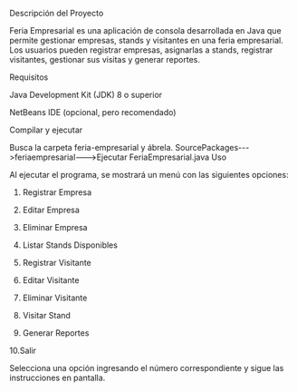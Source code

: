 Descripción del Proyecto

Feria Empresarial es una aplicación de consola desarrollada en Java que permite gestionar empresas, stands y visitantes en una feria empresarial. Los usuarios pueden registrar empresas, asignarlas a stands, registrar visitantes, gestionar sus visitas y generar reportes.

Requisitos

Java Development Kit (JDK) 8 o superior

NetBeans IDE (opcional, pero recomendado)

Compilar y ejecutar

Busca la carpeta feria-empresarial  y ábrela.
SourcePackages--->feriaempresarial--->Ejecutar FeriaEmpresarial.java
Uso

Al ejecutar el programa, se mostrará un menú con las siguientes opciones:

1. Registrar Empresa

2. Editar Empresa

3. Eliminar Empresa

4. Listar Stands Disponibles

5. Registrar Visitante

6. Editar Visitante

7. Eliminar Visitante

8. Visitar Stand

9. Generar Reportes

10.Salir

Selecciona una opción ingresando el número correspondiente y sigue las instrucciones en pantalla.
